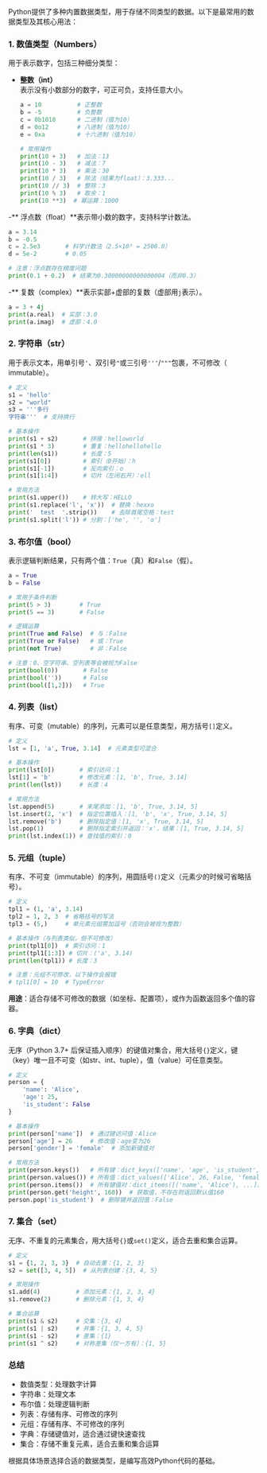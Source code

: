 Python提供了多种内置数据类型，用于存储不同类型的数据。以下是最常用的数据类型及其核心用法：


### 1. 数值类型（Numbers）
用于表示数字，包括三种细分类型：

- **整数（int）**  
  表示没有小数部分的数字，可正可负，支持任意大小。  
  ```python
  a = 10          # 正整数
  b = -5          # 负整数
  c = 0b1010      # 二进制（值为10）
  d = 0o12        # 八进制（值为10）
  e = 0xa         # 十六进制（值为10）
  
  # 常用操作
  print(10 + 3)   # 加法：13
  print(10 - 3)   # 减法：7
  print(10 * 3)   # 乘法：30
  print(10 / 3)   # 除法（结果为float）：3.333...
  print(10 // 3)  # 整除：3
  print(10 % 3)   # 取余：1
  print(10 **3)  # 幂运算：1000
  ```

-** 浮点数（float）**表示带小数的数字，支持科学计数法。  
  ```python
  a = 3.14
  b = -0.5
  c = 2.5e3       # 科学计数法（2.5×10³ = 2500.0）
  d = 5e-2        # 0.05
  
  # 注意：浮点数存在精度问题
  print(0.1 + 0.2)  # 结果为0.30000000000000004（而非0.3）
  ```

-** 复数（complex）**表示实部+虚部的复数（虚部用`j`表示）。  
  ```python
  a = 3 + 4j
  print(a.real)  # 实部：3.0
  print(a.imag)  # 虚部：4.0
  ```


### 2. 字符串（str）
用于表示文本，用单引号`'`、双引号`"`或三引号`'''`/`"""`包裹，不可修改（ immutable）。  

```python
# 定义
s1 = 'hello'
s2 = "world"
s3 = '''多行
字符串'''  # 支持换行

# 基本操作
print(s1 + s2)       # 拼接：helloworld
print(s1 * 3)        # 重复：hellohellohello
print(len(s1))       # 长度：5
print(s1[0])         # 索引（0开始）：h
print(s1[-1])        # 反向索引：o
print(s1[1:4])       # 切片（左闭右开）：ell

# 常用方法
print(s1.upper())    # 转大写：HELLO
print(s1.replace('l', 'x'))  # 替换：hexxo
print('  test  '.strip())    # 去除首尾空格：test
print(s1.split('l')) # 分割：['he', '', 'o']
```


### 3. 布尔值（bool）
表示逻辑判断结果，只有两个值：`True`（真）和`False`（假）。  

```python
a = True
b = False

# 常用于条件判断
print(5 > 3)        # True
print(5 == 3)       # False

# 逻辑运算
print(True and False)  # 与：False
print(True or False)   # 或：True
print(not True)        # 非：False

# 注意：0、空字符串、空列表等会被视为False
print(bool(0))       # False
print(bool(''))      # False
print(bool([1,2]))   # True
```


### 4. 列表（list）
有序、可变（mutable）的序列，元素可以是任意类型，用方括号`[]`定义。  

```python
# 定义
lst = [1, 'a', True, 3.14]  # 元素类型可混合

# 基本操作
print(lst[0])       # 索引访问：1
lst[1] = 'b'        # 修改元素：[1, 'b', True, 3.14]
print(len(lst))     # 长度：4

# 常用方法
lst.append(5)       # 末尾添加：[1, 'b', True, 3.14, 5]
lst.insert(2, 'x')  # 指定位置插入：[1, 'b', 'x', True, 3.14, 5]
lst.remove('b')     # 删除指定值：[1, 'x', True, 3.14, 5]
lst.pop(1)          # 删除指定索引并返回：'x'，结果：[1, True, 3.14, 5]
print(lst.index(1)) # 查找值的索引：0
```


### 5. 元组（tuple）
有序、不可变（immutable）的序列，用圆括号`()`定义（元素少的时候可省略括号）。  

```python
# 定义
tpl1 = (1, 'a', 3.14)
tpl2 = 1, 2, 3  # 省略括号的写法
tpl3 = (5,)     # 单元素元组需加逗号（否则会被视为整数）

# 基本操作（与列表类似，但不可修改）
print(tpl1[0])  # 索引访问：1
print(tpl1[1:3]) # 切片：('a', 3.14)
print(len(tpl1)) # 长度：3

# 注意：元组不可修改，以下操作会报错
# tpl1[0] = 10  # TypeError
```

**用途**：适合存储不可修改的数据（如坐标、配置项），或作为函数返回多个值的容器。


### 6. 字典（dict）
无序（Python 3.7+ 后保证插入顺序）的键值对集合，用大括号`{}`定义，键（key）唯一且不可变（如str、int、tuple），值（value）可任意类型。  

```python
# 定义
person = {
    'name': 'Alice',
    'age': 25,
    'is_student': False
}

# 基本操作
print(person['name'])  # 通过键访问值：Alice
person['age'] = 26     # 修改值：age变为26
person['gender'] = 'female'  # 添加新键值对

# 常用方法
print(person.keys())   # 所有键：dict_keys(['name', 'age', 'is_student', 'gender'])
print(person.values()) # 所有值：dict_values(['Alice', 26, False, 'female'])
print(person.items())  # 所有键值对：dict_items([('name', 'Alice'), ...])
print(person.get('height', 160))  # 获取值，不存在则返回默认值160
person.pop('is_student')  # 删除键并返回值：False
```


### 7. 集合（set）
无序、不重复的元素集合，用大括号`{}`或`set()`定义，适合去重和集合运算。  

```python
# 定义
s1 = {1, 2, 3, 3}  # 自动去重：{1, 2, 3}
s2 = set([3, 4, 5])  # 从列表创建：{3, 4, 5}

# 常用操作
s1.add(4)          # 添加元素：{1, 2, 3, 4}
s1.remove(2)       # 删除元素：{1, 3, 4}

# 集合运算
print(s1 & s2)     # 交集：{3, 4}
print(s1 | s2)     # 并集：{1, 3, 4, 5}
print(s1 - s2)     # 差集：{1}
print(s1 ^ s2)     # 对称差集（仅一方有）：{1, 5}
```


### 总结
- 数值类型：处理数字计算  
- 字符串：处理文本  
- 布尔值：处理逻辑判断  
- 列表：存储有序、可修改的序列  
- 元组：存储有序、不可修改的序列  
- 字典：存储键值对，适合通过键快速查找  
- 集合：存储不重复元素，适合去重和集合运算  

根据具体场景选择合适的数据类型，是编写高效Python代码的基础。